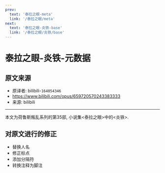 ```yaml
---
prev:
  text: '泰拉之眼-meta'
  link: '/泰拉之眼/meta'
next:
  text: '泰拉之眼-炎铁-base'
  link: '/泰拉之眼/炎铁/base'
---
```


# 泰拉之眼-炎铁-元数据

## 原文来源

+ 原译者: bilibili-`164054346`
+ <https://www.bilibili.com/opus/659720570243383333>
+ 来源: bilibili

--------

本文为荷鲁斯叛乱系列的第35部, 小说集<泰拉之眼>中的<炎铁>.

## 对原文进行的修正

+ 替换人名
+ 修正标点
+ 添加分隔符
+ 转换注释为脚注
